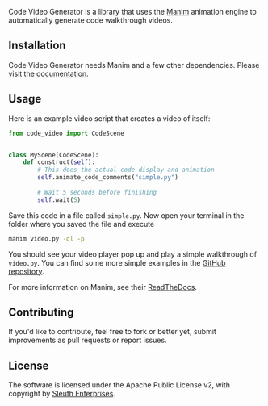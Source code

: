Code Video Generator is a library that uses the [Manim](https://github.com/manimcommunity/manim) animation engine
 to automatically generate code walkthrough videos.

## Installation

Code Video Generator needs Manim and a few other dependencies. Please visit
the
[documentation](https://code-video-generator.readthedocs.io/en/latest/installation.html).

## Usage

Here is an example video script that creates a video of itself:

```python
from code_video import CodeScene


class MyScene(CodeScene):
    def construct(self):
        # This does the actual code display and animation
        self.animate_code_comments("simple.py")
    
        # Wait 5 seconds before finishing
        self.wait(5)
```

Save this code in a file called `simple.py`. Now open your terminal in the
folder where you saved the file and execute

```sh
manim video.py -ql -p
```

You should see your video player pop up and play a simple walkthrough of `video.py`. You can find some more simple
 examples in the
[GitHub repository](https://github.com/sleuth-io/code-video-generator/tree/master/examples).

For more information on Manim, see their [ReadTheDocs](https://manimce.readthedocs.io/en/latest/).

## Contributing

If you'd like to contribute, feel free to fork or better yet, submit improvements as pull requests or report issues.

## License

The software is licensed under the Apache Public License v2, with copyright
by [Sleuth Enterprises](https://sleuth.io).